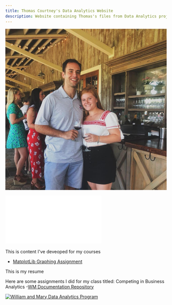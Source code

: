 ```yaml
---
title: Thomas Courtney's Data Analytics Website
description: Website containing Thomas's files from Data Analytics projects
---
```


![My Picture](pics/TCCC.jpg)

![Resume](TC_Resumey.pdf)

This is content I've deveoped for my courses
- [MatplotLib Graphing Assignment](/MatplotLib/index.md)

This is my resume



Here are some assignments I did for my class titled: Competing in Business Analytics
-[WM Documentation Repository](https://github.com/tpcourtneywm/williamandmarydocumentation)

[![William and Mary Data Analytics Program](https://img.youtube.com/vi/UTtg_NwdGhc/0.jpg)](https://www.youtube.com/watch?v=UTtg_NwdGhc)
